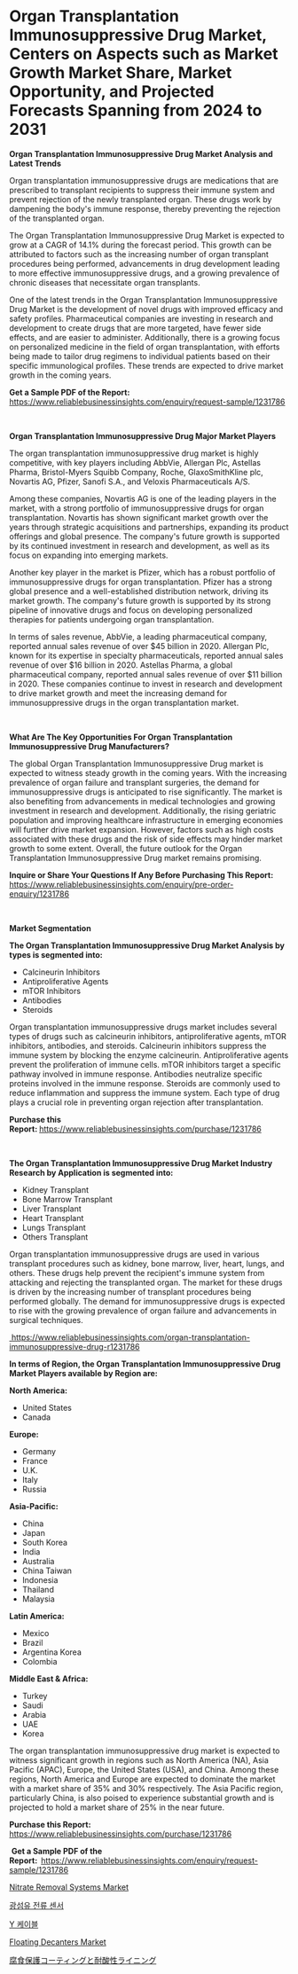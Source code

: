 <p><h1>Organ Transplantation Immunosuppressive Drug Market, Centers on Aspects such as Market Growth Market Share, Market Opportunity, and Projected Forecasts Spanning from 2024 to 2031</h1></p><p><strong>Organ Transplantation Immunosuppressive Drug Market Analysis and Latest Trends</strong></p>
<p><p>Organ transplantation immunosuppressive drugs are medications that are prescribed to transplant recipients to suppress their immune system and prevent rejection of the newly transplanted organ. These drugs work by dampening the body's immune response, thereby preventing the rejection of the transplanted organ.</p><p>The Organ Transplantation Immunosuppressive Drug Market is expected to grow at a CAGR of 14.1% during the forecast period. This growth can be attributed to factors such as the increasing number of organ transplant procedures being performed, advancements in drug development leading to more effective immunosuppressive drugs, and a growing prevalence of chronic diseases that necessitate organ transplants.</p><p>One of the latest trends in the Organ Transplantation Immunosuppressive Drug Market is the development of novel drugs with improved efficacy and safety profiles. Pharmaceutical companies are investing in research and development to create drugs that are more targeted, have fewer side effects, and are easier to administer. Additionally, there is a growing focus on personalized medicine in the field of organ transplantation, with efforts being made to tailor drug regimens to individual patients based on their specific immunological profiles. These trends are expected to drive market growth in the coming years.</p></p>
<p><strong>Get a Sample PDF of the Report:&nbsp;</strong> <a href="https://www.reliablebusinessinsights.com/enquiry/request-sample/1231786">https://www.reliablebusinessinsights.com/enquiry/request-sample/1231786</a></p>
<p>&nbsp;</p>
<p><strong>Organ Transplantation Immunosuppressive Drug Major Market Players</strong></p>
<p><p>The organ transplantation immunosuppressive drug market is highly competitive, with key players including AbbVie, Allergan Plc, Astellas Pharma, Bristol-Myers Squibb Company, Roche, GlaxoSmithKline plc, Novartis AG, Pfizer, Sanofi S.A., and Veloxis Pharmaceuticals A/S.</p><p>Among these companies, Novartis AG is one of the leading players in the market, with a strong portfolio of immunosuppressive drugs for organ transplantation. Novartis has shown significant market growth over the years through strategic acquisitions and partnerships, expanding its product offerings and global presence. The company's future growth is supported by its continued investment in research and development, as well as its focus on expanding into emerging markets.</p><p>Another key player in the market is Pfizer, which has a robust portfolio of immunosuppressive drugs for organ transplantation. Pfizer has a strong global presence and a well-established distribution network, driving its market growth. The company's future growth is supported by its strong pipeline of innovative drugs and focus on developing personalized therapies for patients undergoing organ transplantation.</p><p>In terms of sales revenue, AbbVie, a leading pharmaceutical company, reported annual sales revenue of over $45 billion in 2020. Allergan Plc, known for its expertise in specialty pharmaceuticals, reported annual sales revenue of over $16 billion in 2020. Astellas Pharma, a global pharmaceutical company, reported annual sales revenue of over $11 billion in 2020. These companies continue to invest in research and development to drive market growth and meet the increasing demand for immunosuppressive drugs in the organ transplantation market.</p></p>
<p>&nbsp;</p>
<p><strong>What Are The Key Opportunities For Organ Transplantation Immunosuppressive Drug Manufacturers?</strong></p>
<p><p>The global Organ Transplantation Immunosuppressive Drug market is expected to witness steady growth in the coming years. With the increasing prevalence of organ failure and transplant surgeries, the demand for immunosuppressive drugs is anticipated to rise significantly. The market is also benefiting from advancements in medical technologies and growing investment in research and development. Additionally, the rising geriatric population and improving healthcare infrastructure in emerging economies will further drive market expansion. However, factors such as high costs associated with these drugs and the risk of side effects may hinder market growth to some extent. Overall, the future outlook for the Organ Transplantation Immunosuppressive Drug market remains promising.</p></p>
<p><strong>Inquire or Share Your Questions If Any Before Purchasing This Report:</strong> <a href="https://www.reliablebusinessinsights.com/enquiry/pre-order-enquiry/1231786">https://www.reliablebusinessinsights.com/enquiry/pre-order-enquiry/1231786</a></p>
<p>&nbsp;</p>
<p><strong>Market Segmentation</strong></p>
<p><strong>The Organ Transplantation Immunosuppressive Drug Market Analysis by types is segmented into:</strong></p>
<p><ul><li>Calcineurin Inhibitors</li><li>Antiproliferative Agents</li><li>mTOR Inhibitors</li><li>Antibodies</li><li>Steroids</li></ul></p>
<p><p>Organ transplantation immunosuppressive drugs market includes several types of drugs such as calcineurin inhibitors, antiproliferative agents, mTOR inhibitors, antibodies, and steroids. Calcineurin inhibitors suppress the immune system by blocking the enzyme calcineurin. Antiproliferative agents prevent the proliferation of immune cells. mTOR inhibitors target a specific pathway involved in immune response. Antibodies neutralize specific proteins involved in the immune response. Steroids are commonly used to reduce inflammation and suppress the immune system. Each type of drug plays a crucial role in preventing organ rejection after transplantation.</p></p>
<p><strong>Purchase this Report:&nbsp;</strong><a href="https://www.reliablebusinessinsights.com/purchase/1231786">https://www.reliablebusinessinsights.com/purchase/1231786</a></p>
<p>&nbsp;</p>
<p><strong>The Organ Transplantation Immunosuppressive Drug Market Industry Research by Application is segmented into:</strong></p>
<p><ul><li>Kidney Transplant</li><li>Bone Marrow Transplant</li><li>Liver Transplant</li><li>Heart Transplant</li><li>Lungs Transplant</li><li>Others Transplant</li></ul></p>
<p><p>Organ transplantation immunosuppressive drugs are used in various transplant procedures such as kidney, bone marrow, liver, heart, lungs, and others. These drugs help prevent the recipient's immune system from attacking and rejecting the transplanted organ. The market for these drugs is driven by the increasing number of transplant procedures being performed globally. The demand for immunosuppressive drugs is expected to rise with the growing prevalence of organ failure and advancements in surgical techniques.</p></p>
<p><a href="https://www.reliablebusinessinsights.com/organ-transplantation-immunosuppressive-drug-r1231786">&nbsp;https://www.reliablebusinessinsights.com/organ-transplantation-immunosuppressive-drug-r1231786</a></p>
<p><strong>In terms of Region, the Organ Transplantation Immunosuppressive Drug Market Players available by Region are:</strong></p>
<p>
    <p> <strong> North America: </strong>
        <ul>
            <li>United States</li>
            <li>Canada</li>
        </ul>
        </p> 
    <p> <strong> Europe: </strong>
        <ul>
            <li>Germany</li>
            <li>France</li>
            <li>U.K.</li>
            <li>Italy</li>
            <li>Russia</li>
        </ul>
        </p> 
    <p> <strong> Asia-Pacific: </strong>
        <ul>
            <li>China</li>
            <li>Japan</li>
            <li>South Korea</li>
            <li>India</li>
            <li>Australia</li>
            <li>China Taiwan</li>
            <li>Indonesia</li>
            <li>Thailand</li>
            <li>Malaysia</li>
        </ul>
        </p> 
    <p> <strong> Latin America: </strong>
        <ul>
            <li>Mexico</li>
            <li>Brazil</li>
            <li>Argentina Korea</li>
            <li>Colombia</li>
        </ul>
        </p> 
    <p> <strong> Middle East & Africa: </strong>
        <ul>
            <li>Turkey</li>
            <li>Saudi</li>
            <li>Arabia</li>
            <li>UAE</li>
            <li>Korea</li>
        </ul>
    </p>
    </p>
<p><p>The organ transplantation immunosuppressive drug market is expected to witness significant growth in regions such as North America (NA), Asia Pacific (APAC), Europe, the United States (USA), and China. Among these regions, North America and Europe are expected to dominate the market with a market share of 35% and 30% respectively. The Asia Pacific region, particularly China, is also poised to experience substantial growth and is projected to hold a market share of 25% in the near future.</p></p>
<p><strong>Purchase this Report: </strong><a href="https://www.reliablebusinessinsights.com/purchase/1231786">https://www.reliablebusinessinsights.com/purchase/1231786</a></p>
<p>&nbsp;<strong>Get a Sample PDF of the Report:&nbsp;&nbsp;</strong><a href="https://www.reliablebusinessinsights.com/enquiry/request-sample/1231786">https://www.reliablebusinessinsights.com/enquiry/request-sample/1231786</a></p>
<p><strong></strong></p>
<p><p><a href="https://github.com/Alonsoolds3wq1d81czn8rbol/Market-Research-Report-List-3/blob/main/nitrate-removal-systems-market.md">Nitrate Removal Systems Market</a></p><p><a href="https://github.com/iansanftyord09878/Market-Research-Report-List-2/blob/main/6202088179704.md">광섬유 전류 센서</a></p><p><a href="https://github.com/TitusBoyer1/Market-Research-Report-List-2/blob/main/4644613179705.md">Y 케이블</a></p><p><a href="https://github.com/yemakinde/Market-Research-Report-List-3/blob/main/floating-decanters-market.md">Floating Decanters Market</a></p><p><a href="https://github.com/laurenreichert/Market-Research-Report-List-2/blob/main/3489451166524.md">腐食保護コーティングと耐酸性ライニング</a></p></p>